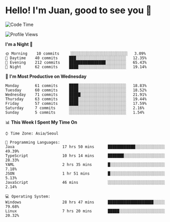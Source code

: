 # Hello! I'm Juan, good to see you 👋

<!--
**Y-k-Y/Y-k-Y** is a ✨ _special_ ✨ repository because its `README.md` (this file) appears on your GitHub profile.

Here are some ideas to get you started:

- 🔭 I’m currently working on ...
- 🌱 I’m currently learning ...
- 👯 I’m looking to collaborate on ...
- 🤔 I’m looking for help with ...
- 💬 Ask me about ...
- 📫 How to reach me: ...
- 😄 Pronouns: ...
- ⚡ Fun fact: ...
-->
<!--
![Profile views](https://gpvc.arturio.dev/Y-k-Y)

[![Omid Nikrah StackOverflow](https://github-readme-stackoverflow.vercel.app/?userID=9517076)](https://stackoverflow.com/users/9517076/i-have-10-fingers)
-->

<!--START_SECTION:waka-->
![Code Time](http://img.shields.io/badge/Code%20Time-40%20hrs%2056%20mins-blue)

![Profile Views](http://img.shields.io/badge/Profile%20Views-0-blue)

**I'm a Night 🦉** 

```text
🌞 Morning    10 commits     ░░░░░░░░░░░░░░░░░░░░░░░░░   3.09% 
🌆 Daytime    40 commits     ███░░░░░░░░░░░░░░░░░░░░░░   12.35% 
🌃 Evening    212 commits    ████████████████░░░░░░░░░   65.43% 
🌙 Night      62 commits     ████░░░░░░░░░░░░░░░░░░░░░   19.14%

```
📅 **I'm Most Productive on Wednesday** 

```text
Monday       61 commits     ████░░░░░░░░░░░░░░░░░░░░░   18.83% 
Tuesday      60 commits     ████░░░░░░░░░░░░░░░░░░░░░   18.52% 
Wednesday    71 commits     █████░░░░░░░░░░░░░░░░░░░░   21.91% 
Thursday     63 commits     ████░░░░░░░░░░░░░░░░░░░░░   19.44% 
Friday       57 commits     ████░░░░░░░░░░░░░░░░░░░░░   17.59% 
Saturday     7 commits      ░░░░░░░░░░░░░░░░░░░░░░░░░   2.16% 
Sunday       5 commits      ░░░░░░░░░░░░░░░░░░░░░░░░░   1.54%

```


📊 **This Week I Spent My Time On** 

```text
⌚︎ Time Zone: Asia/Seoul

💬 Programming Languages: 
Java                     17 hrs 50 mins      ████████████░░░░░░░░░░░░░   49.39% 
TypeScript               10 hrs 14 mins      ███████░░░░░░░░░░░░░░░░░░   28.33% 
YAML                     2 hrs 35 mins       █░░░░░░░░░░░░░░░░░░░░░░░░   7.18% 
JSON                     1 hr 51 mins        █░░░░░░░░░░░░░░░░░░░░░░░░   5.13% 
JavaScript               46 mins             ░░░░░░░░░░░░░░░░░░░░░░░░░   2.14%

💻 Operating System: 
Windows                  28 hrs 47 mins      ████████████████████░░░░░   79.68% 
Linux                    7 hrs 20 mins       █████░░░░░░░░░░░░░░░░░░░░   20.32%

```


<!--END_SECTION:waka-->
